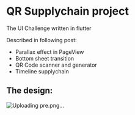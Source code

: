 # QR Supplychain project

The UI Challenge written in flutter

Described in following post:
* Parallax effect in PageView 
* Bottom sheet transition
* QR Code scanner and generator
* Timeline supplychain

## The design:
![Uploading pre.png…]()

